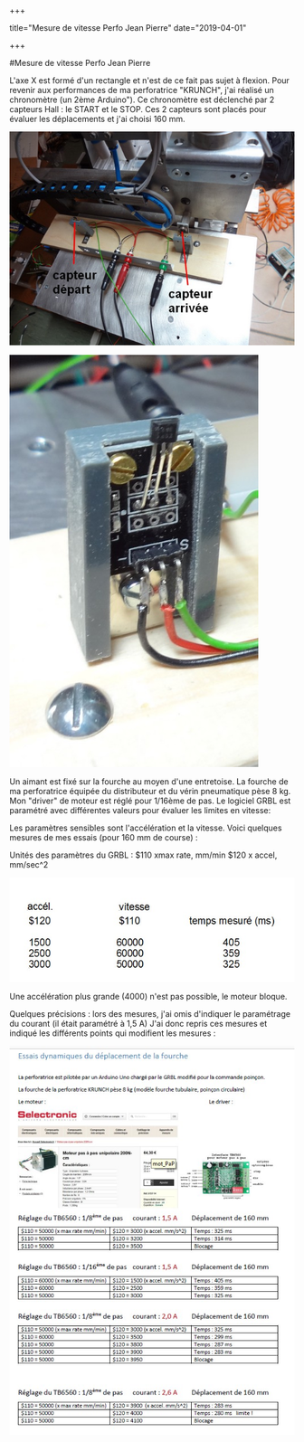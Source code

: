 +++

title="Mesure de vitesse Perfo Jean Pierre"
date="2019-04-01"

+++


#Mesure de vitesse Perfo Jean Pierre

L'axe X est formé d'un rectangle et n'est de ce fait pas sujet à flexion.
Pour revenir aux performances de ma perforatrice "KRUNCH", j'ai réalisé un chronomètre (un 2ème Arduino").
Ce chronomètre est déclenché par 2 capteurs Hall : le START et le STOP. 
Ces 2 capteurs sont placés pour évaluer les déplacements et j'ai choisi 160 mm.

![](sm1.jpg)

![](sm2.jpg)

Un aimant est fixé sur la fourche au moyen d'une entretoise.
La fourche de ma perforatrice équipée du distributeur et du vérin pneumatique pèse 8 kg.
Mon "driver" de moteur est réglé pour 1/16ème de pas.
Le logiciel GRBL est paramétré avec différentes valeurs pour évaluer les limites en vitesse:

Les paramètres sensibles sont l'accélération et la vitesse.
Voici quelques mesures de mes essais (pour 160 mm de course) :

Unités des paramètres du GRBL : $110 xmax rate, mm/min
$120 x accel, mm/sec^2

![](m3.jpg)

Une accélération plus grande (4000) n'est pas possible, le moteur bloque.


Quelques précisions : lors des mesures, j'ai omis d'indiquer le paramétrage du courant (il était paramétré à 1,5 A)
J'ai donc repris ces mesures et indiqué les différents points qui modifient les mesures : 

![](m4.jpg)


